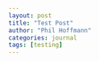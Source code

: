 ```yaml
---
layout: post
title: "Test Post"
author: "Phil Hoffmann"
categories: journal
tags: [testing]
---
```


